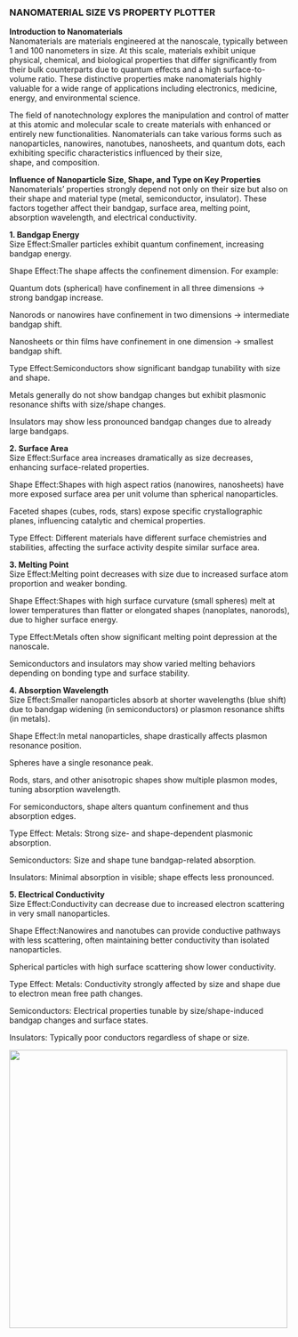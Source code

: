 ### NANOMATERIAL SIZE VS PROPERTY PLOTTER                                                                                                    
****Introduction to Nanomaterials****<br>
Nanomaterials are materials engineered at the nanoscale, typically between 1 and 100 nanometers in size. At this scale, materials exhibit unique physical, chemical, and biological properties that differ significantly from their bulk counterparts due to quantum effects and a high surface-to-volume ratio. These distinctive properties make nanomaterials highly valuable for a wide range of applications including electronics, medicine, energy, and environmental science.

The field of nanotechnology explores the manipulation and control of matter at this atomic and molecular scale to create materials with enhanced or entirely new functionalities. Nanomaterials can take various forms such as nanoparticles, nanowires, nanotubes, nanosheets, and quantum dots, each exhibiting specific characteristics influenced by their size, shape, and composition.<br> 
 

****Influence of Nanoparticle Size, Shape, and Type on Key Properties****<br>
Nanomaterials’ properties strongly depend not only on their size but also on their shape and material type (metal, semiconductor, insulator). These factors together affect their bandgap, surface area, melting point, absorption wavelength, and electrical conductivity.

****1. Bandgap Energy****<br>
Size Effect:Smaller particles exhibit quantum confinement, increasing bandgap energy.

Shape Effect:The shape affects the confinement dimension. For example:

Quantum dots (spherical) have confinement in all three dimensions → strong bandgap increase.

Nanorods or nanowires have confinement in two dimensions → intermediate bandgap shift.

Nanosheets or thin films have confinement in one dimension → smallest bandgap shift.

Type Effect:Semiconductors show significant bandgap tunability with size and shape.

Metals generally do not show bandgap changes but exhibit plasmonic resonance shifts with size/shape changes.

Insulators may show less pronounced bandgap changes due to already large bandgaps.

****2. Surface Area****<br>
Size Effect:Surface area increases dramatically as size decreases, enhancing surface-related properties.

Shape Effect:Shapes with high aspect ratios (nanowires, nanosheets) have more exposed surface area per unit volume than spherical nanoparticles.

Faceted shapes (cubes, rods, stars) expose specific crystallographic planes, influencing catalytic and chemical properties.

Type Effect:
Different materials have different surface chemistries and stabilities, affecting the surface activity despite similar surface area.

****3. Melting Point****<br>
Size Effect:Melting point decreases with size due to increased surface atom proportion and weaker bonding.

Shape Effect:Shapes with high surface curvature (small spheres) melt at lower temperatures than flatter or elongated shapes (nanoplates, nanorods), due to higher surface energy.

Type Effect:Metals often show significant melting point depression at the nanoscale.

Semiconductors and insulators may show varied melting behaviors depending on bonding type and surface stability.

****4. Absorption Wavelength****<br>
Size Effect:Smaller nanoparticles absorb at shorter wavelengths (blue shift) due to bandgap widening (in semiconductors) or plasmon resonance shifts (in metals).

Shape Effect:In metal nanoparticles, shape drastically affects plasmon resonance position.

Spheres have a single resonance peak.

Rods, stars, and other anisotropic shapes show multiple plasmon modes, tuning absorption wavelength.

For semiconductors, shape alters quantum confinement and thus absorption edges.

Type Effect: Metals: Strong size- and shape-dependent plasmonic absorption.

Semiconductors: Size and shape tune bandgap-related absorption.

Insulators: Minimal absorption in visible; shape effects less pronounced.

****5. Electrical Conductivity****<br>
Size Effect:Conductivity can decrease due to increased electron scattering in very small nanoparticles.

Shape Effect:Nanowires and nanotubes can provide conductive pathways with less scattering, often maintaining better conductivity than isolated nanoparticles.

Spherical particles with high surface scattering show lower conductivity.

Type Effect: Metals: Conductivity strongly affected by size and shape due to electron mean free path changes.

Semiconductors: Electrical properties tunable by size/shape-induced bandgap changes and surface states.

Insulators: Typically poor conductors regardless of shape or size.
<br>

<img src="https://github.com/Ayush-Kumar-45/Orchids_Ayush_Kumar_2/blob/main/experiment/images/nanomaterial%20new.png" height="500px">
<br>
